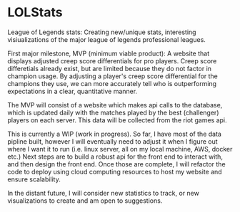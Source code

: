 # LOLStats
League of Legends stats: Creating new/unique stats, interesting visiualizations of the major league of legends professional leagues.

First major milestone, MVP (minimum viable product): A website that displays adjusted creep score differentials for pro players. Creep score 
differetials already exist, but are limited because they do not factor in champion usage. By adjusting a player's creep score differential for 
the champions they use, we can more accurately tell who is outperforming expectations in a clear, quantitative manner. 

The MVP will consist of a website which makes api calls to the database, which is updated daily with the matches played by the best (challenger)
players on each server. This data will be collected from the riot games api.

This is currently a WIP (work in progress). So far, I have most of the data pipline built, however I will eventually need to adjust it when
I figure out where I want it to run (i.e. linux server, all on my local machine, AWS, docker etc.) Next steps are to build a robust api for
the front end to interact with, and then design the front end. Once those are complete, I will refactor the code to deploy using cloud computing
resources to host my website and ensure scalability.

In the distant future, I will consider new statistics to track, or new visualizations to create and am open to suggestions.
